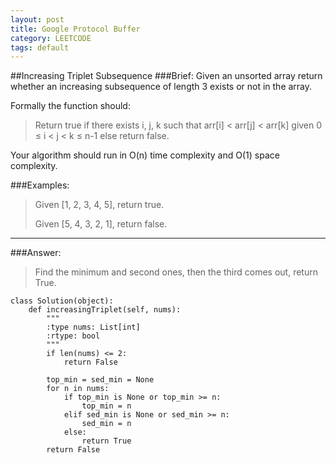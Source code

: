 ```yaml
---
layout: post
title: Google Protocol Buffer
category: LEETCODE
tags: default
---
```

##Increasing Triplet Subsequence
###Brief:
Given an unsorted array return whether an increasing subsequence of length 3 exists or not in the array.

Formally the function should:

> Return true if there exists i, j, k  such that arr[i] < arr[j] <
> arr[k] given 0 ≤ i < j < k ≤ n-1 else return false.

Your algorithm should run in O(n) time complexity and O(1) space complexity.

###Examples:

> Given [1, 2, 3, 4, 5], return true.
> 
> Given [5, 4, 3, 2, 1], return false.


----------
###Answer:

> Find the minimum and second ones, then the third comes out, return
> True.

    class Solution(object):
        def increasingTriplet(self, nums):
            """
            :type nums: List[int]
            :rtype: bool
            """
            if len(nums) <= 2:
                return False
    
            top_min = sed_min = None
            for n in nums:
                if top_min is None or top_min >= n:
                    top_min = n
                elif sed_min is None or sed_min >= n:
                    sed_min = n
                else:
                    return True
            return False
